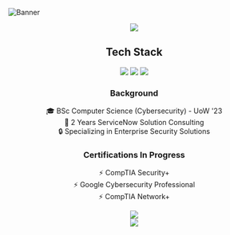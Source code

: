 ![Banner](https://capsule-render.vercel.app/api?type=waving&color=gradient&height=200&section=header&text=Cybersecurity%20Analyst&fontSize=50&animation=fadeIn)

<div align="center">
  <img src="https://readme-typing-svg.demolab.com?font=Fira+Code&pause=1000&color=00FF00&center=true&vCenter=true&width=435&lines=ServiceNow+Solution+Consultant;Threat+Detection+Specialist;Incident+Response+Expert" />
</div>

<h2 align="center">Tech Stack</h2>

<p align="center">
  <img src="https://img.shields.io/badge/ServiceNow-00A0DF?style=for-the-badge&logo=servicenow&logoColor=white"/>
  <img src="https://img.shields.io/badge/Security-FF0000?style=for-the-badge&logo=security&logoColor=white"/>
  <img src="https://img.shields.io/badge/Python-3776AB?style=for-the-badge&logo=python&logoColor=white"/>
</p>

<h3 align="center">Background</h3>
<p align="center">
  🎓 BSc Computer Science (Cybersecurity) - UoW '23<br>
  💼 2 Years ServiceNow Solution Consulting<br>
  🔒 Specializing in Enterprise Security Solutions
</p>

<h3 align="center">Certifications In Progress</h3>
<p align="center">
  ⚡ CompTIA Security+<br>
  ⚡ Google Cybersecurity Professional<br>
  ⚡ CompTIA Network+
</p>

<div align="center">
  <img src="https://github-readme-streak-stats.herokuapp.com/?user=ChristopherCyber&theme=dark&hide_border=true"/>
</div>

<div align="center">
  <img src="https://github-readme-stats.vercel.app/api/top-langs/?username=ChristopherCyber&theme=dark&hide_border=true&layout=compact"/>
</div>
